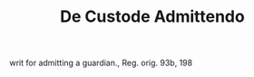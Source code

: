 ---
title: De Custode Admittendo
letter: D
permalink: "/definitions/bld-de-custode-admittendo.html"
body: writ for admitting a guardian., Reg. orig. 93b, 198
published_at: '2018-07-07'
source: Black's Law Dictionary 2nd Ed (1910)
layout: post
---